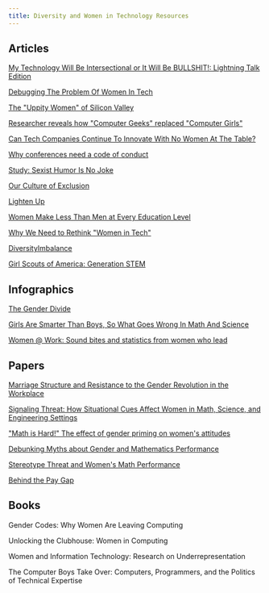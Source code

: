 ```yaml
---
title: Diversity and Women in Technology Resources
---
```


## Articles

[My Technology Will Be Intersectional or It Will Be BULLSHIT!: Lightning Talk Edition](http://juliepagano.com/blog/2012/04/29/my-technology-will-be-intersectional-or-it-will-be-bullshit-lightning-talk-edition/)

[Debugging The Problem Of Women In Tech](http://www.forbes.com/sites/women2/2012/06/04/debugging-the-problem-of-women-in-tech/)

[The "Uppity Women" of Silicon Valley](http://www.huffingtonpost.com/joan-williams/silicon-valley-sexism_b_1569784.html)

[Researcher reveals how "Computer Geeks" replaced "Computer Girls"](http://gender.stanford.edu/news/2011/researcher-reveals-how-%E2%80%9Ccomputer-geeks%E2%80%9D-replaced-%E2%80%9Ccomputergirls%E2%80%9D)

[Can Tech Companies Continue To Innovate With No Women At The Table?](http://www.fastcompany.com/1836031/can-tech-companies-continue-to-innovate-with-no-women-at-the-table)

[Why conferences need a code of conduct](http://www.jacobian.org/writing/codes-of-conduct/)

[Study: Sexist Humor Is No Joke](http://www.livescience.com/2005-study-sexist-humor-joke.html)

[Our Culture of Exclusion](http://ryanfunduk.com/culture-of-exclusion/)

[Lighten Up](http://therealkatie.net/blog/2012/mar/21/lighten-up/)

[Women Make Less Than Men at Every Education Level](http://www.good.is/post/women-make-less-than-men-at-every-education-level/)

[Why We Need to Rethink "Women in Tech"](http://www.thedailymuse.com/tech/why-we-need-to-rethink-women-in-tech/)

[DiversityImbalance](http://martinfowler.com/bliki/DiversityImbalance.html)

[Girl Scouts of America: Generation STEM](http://www.girlscouts.org/research/pdf/generation_stem_full_report.pdf)

## Infographics

[The Gender Divide](http://www.nationaljournal.com/njonline/no_20100508_1960.php/infographic-the-gender-divide-20120319)

[Girls Are Smarter Than Boys, So What Goes Wrong In Math And Science](http://www.fastcodesign.com/1669339/girls-are-smarter-than-boys-so-what-goes-wrong-in-math-and-science-infographic?partner=homepage_newsletter)

[Women @ Work: Sound bites and statistics from women who lead](http://onlinemba.unc.edu/wp-content/uploads/Women-at-Work-Infographic-MBAatUNC.jpg)

## Papers

[Marriage Structure and Resistance to the Gender Revolution in the Workplace](http://papers.ssrn.com/sol3/papers.cfm?abstract_id=2018259)

[Signaling Threat: How Situational Cues Affect Women in Math, Science, and Engineering Settings](http://tigger.uic.edu/~mcmpsych/documents/MurphySteeleGross2007.pdf)

["Math is Hard!" The effect of gender priming on women's attitudes](http://ambadylab.stanford.edu/pubs/2006Steele.pdf)

[Debunking Myths about Gender and Mathematics Performance](http://www.ams.org/notices/201201/rtx120100010p.pdf)

[Stereotype Threat and Women's Math Performance](http://www.leedsmet.ac.uk/carnegie/learning_resources/LAW_PGCHE/SteeleandQuinnStereotypeThreat.pdf)

[Behind the Pay Gap](http://www.aauw.org/learn/research/upload/behindpaygap.pdf)

## Books

Gender Codes: Why Women Are Leaving Computing

Unlocking the Clubhouse: Women in Computing

Women and Information Technology: Research on Underrepresentation

The Computer Boys Take Over: Computers, Programmers, and the Politics of Technical Expertise
